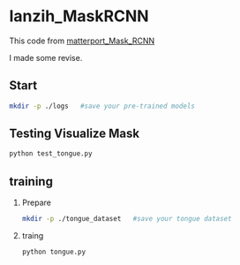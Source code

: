 # Ianzih_MaskRCNN

This code from [matterport_Mask_RCNN](https://github.com/matterport/Mask_RCNN)

I made some revise.

## Start
```bash
mkdir -p ./logs   #save your pre-trained models
```

## Testing Visualize Mask
```bash
python test_tongue.py
```

## training
1. Prepare 
    ```bash
   mkdir -p ./tongue_dataset   #save your tongue dataset
    ```
2. traing
    ```bash
    python tongue.py
    ```
